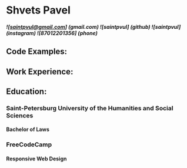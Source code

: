 # Shvets Pavel

##### ![saintpvul@gmail.com] (gmail.com) ![saintpvul] (github) ![saintpvul] (instagram) ![87012201356] (phone)

## Code Examples:

## Work Experience:

## Education:

### Saint-Petersburg University of the Humanities and Social Sciences

#### Bachelor of Laws

### FreeCodeCamp

#### Responsive Web Design
